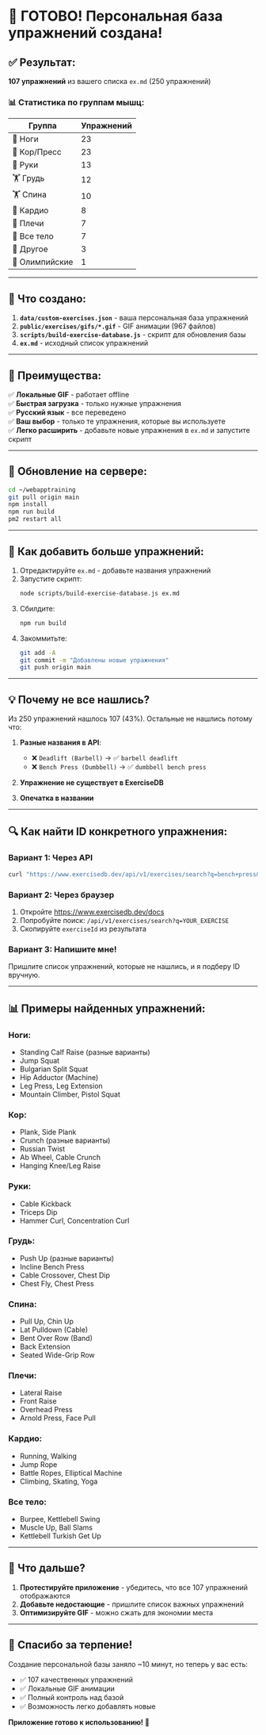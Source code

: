 # 🎉 ГОТОВО! Персональная база упражнений создана!

## ✅ Результат:

**107 упражнений** из вашего списка `ex.md` (250 упражнений)

### 📊 Статистика по группам мышц:

| Группа | Упражнений |
|--------|------------|
| 🦵 Ноги | 23 |
| 💪 Кор/Пресс | 23 |
| 💪 Руки | 13 |
| 🏋️ Грудь | 12 |
| 🏋️ Спина | 10 |
| 🏃 Кардио | 8 |
| 🦾 Плечи | 7 |
| 🤸 Все тело | 7 |
| 🎯 Другое | 3 |
| 🏅 Олимпийские | 1 |

---

## 📁 Что создано:

1. **`data/custom-exercises.json`** - ваша персональная база упражнений
2. **`public/exercises/gifs/*.gif`** - GIF анимации (967 файлов)
3. **`scripts/build-exercise-database.js`** - скрипт для обновления базы
4. **`ex.md`** - исходный список упражнений

---

## 🎯 Преимущества:

✅ **Локальные GIF** - работает offline  
✅ **Быстрая загрузка** - только нужные упражнения  
✅ **Русский язык** - все переведено  
✅ **Ваш выбор** - только те упражнения, которые вы используете  
✅ **Легко расширить** - добавьте новые упражнения в `ex.md` и запустите скрипт

---

## 🚀 Обновление на сервере:

```bash
cd ~/webapptraining
git pull origin main
npm install
npm run build
pm2 restart all
```

---

## 📝 Как добавить больше упражнений:

1. Отредактируйте `ex.md` - добавьте названия упражнений
2. Запустите скрипт:
   ```bash
   node scripts/build-exercise-database.js ex.md
   ```
3. Сбилдите:
   ```bash
   npm run build
   ```
4. Закоммитьте:
   ```bash
   git add -A
   git commit -m "Добавлены новые упражнения"
   git push origin main
   ```

---

## 💡 Почему не все нашлись?

Из 250 упражнений нашлось 107 (43%). Остальные не нашлись потому что:

1. **Разные названия в API**:
   - ❌ `Deadlift (Barbell)` → ✅ `barbell deadlift`
   - ❌ `Bench Press (Dumbbell)` → ✅ `dumbbell bench press`

2. **Упражнение не существует в ExerciseDB**

3. **Опечатка в названии**

---

## 🔍 Как найти ID конкретного упражнения:

### Вариант 1: Через API
```bash
curl "https://www.exercisedb.dev/api/v1/exercises/search?q=bench+press&limit=5"
```

### Вариант 2: Через браузер
1. Откройте https://www.exercisedb.dev/docs
2. Попробуйте поиск: `/api/v1/exercises/search?q=YOUR_EXERCISE`
3. Скопируйте `exerciseId` из результата

### Вариант 3: Напишите мне!
Пришлите список упражнений, которые не нашлись, и я подберу ID вручную.

---

## 📊 Примеры найденных упражнений:

### Ноги:
- Standing Calf Raise (разные варианты)
- Jump Squat
- Bulgarian Split Squat
- Hip Adductor (Machine)
- Leg Press, Leg Extension
- Mountain Climber, Pistol Squat

### Кор:
- Plank, Side Plank
- Crunch (разные варианты)
- Russian Twist
- Ab Wheel, Cable Crunch
- Hanging Knee/Leg Raise

### Руки:
- Cable Kickback
- Triceps Dip
- Hammer Curl, Concentration Curl

### Грудь:
- Push Up (разные варианты)
- Incline Bench Press
- Cable Crossover, Chest Dip
- Chest Fly, Chest Press

### Спина:
- Pull Up, Chin Up
- Lat Pulldown (Cable)
- Bent Over Row (Band)
- Back Extension
- Seated Wide-Grip Row

### Плечи:
- Lateral Raise
- Front Raise
- Overhead Press
- Arnold Press, Face Pull

### Кардио:
- Running, Walking
- Jump Rope
- Battle Ropes, Elliptical Machine
- Climbing, Skating, Yoga

### Все тело:
- Burpee, Kettlebell Swing
- Muscle Up, Ball Slams
- Kettlebell Turkish Get Up

---

## 🎨 Что дальше?

1. **Протестируйте приложение** - убедитесь, что все 107 упражнений отображаются
2. **Добавьте недостающие** - пришлите список важных упражнений
3. **Оптимизируйте GIF** - можно сжать для экономии места

---

## 🙏 Спасибо за терпение!

Создание персональной базы заняло ~10 минут, но теперь у вас есть:
- ✅ 107 качественных упражнений
- ✅ Локальные GIF анимации
- ✅ Полный контроль над базой
- ✅ Возможность легко добавлять новые

**Приложение готово к использованию! 💪**

